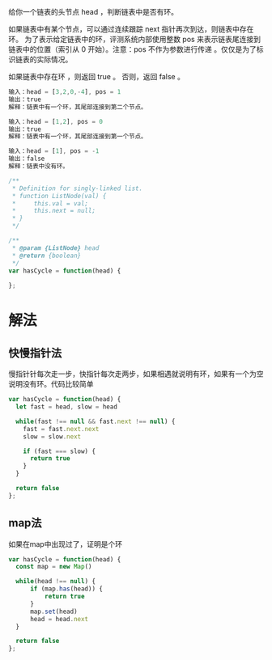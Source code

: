 给你一个链表的头节点 head ，判断链表中是否有环。

如果链表中有某个节点，可以通过连续跟踪 next 指针再次到达，则链表中存在环。 为了表示给定链表中的环，评测系统内部使用整数 pos 来表示链表尾连接到链表中的位置（索引从 0 开始）。注意：pos 不作为参数进行传递 。仅仅是为了标识链表的实际情况。

如果链表中存在环 ，则返回 true 。 否则，返回 false 。

```js
输入：head = [3,2,0,-4], pos = 1
输出：true
解释：链表中有一个环，其尾部连接到第二个节点。
```

```js
输入：head = [1,2], pos = 0
输出：true
解释：链表中有一个环，其尾部连接到第一个节点。
```

```js
输入：head = [1], pos = -1
输出：false
解释：链表中没有环。
```


```js
/**
 * Definition for singly-linked list.
 * function ListNode(val) {
 *     this.val = val;
 *     this.next = null;
 * }
 */

/**
 * @param {ListNode} head
 * @return {boolean}
 */
var hasCycle = function(head) {
  
};
```

# 解法

## 快慢指针法

慢指针针每次走一步，快指针每次走两步，如果相遇就说明有环，如果有一个为空说明没有环。代码比较简单

```js
var hasCycle = function(head) {
  let fast = head, slow = head

  while(fast !== null && fast.next !== null) {
    fast = fast.next.next
    slow = slow.next

    if (fast === slow) {
      return true
    }
  }

  return false
};
```

## map法

如果在map中出现过了，证明是个环

```js
var hasCycle = function(head) {
  const map = new Map()

  while(head !== null) {
      if (map.has(head)) {
          return true
      }
      map.set(head)
      head = head.next
  }

  return false
};
```
